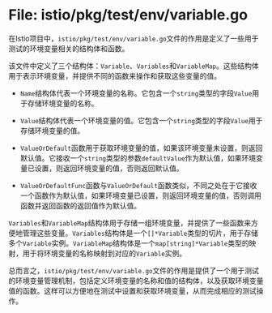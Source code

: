 # File: istio/pkg/test/env/variable.go

在Istio项目中，`istio/pkg/test/env/variable.go`文件的作用是定义了一些用于测试的环境变量相关的结构体和函数。

该文件中定义了三个结构体：`Variable`、`Variables`和`VariableMap`。这些结构体用于表示环境变量，并提供不同的函数来操作和获取这些变量的值。

- `Name`结构体代表一个环境变量的名称。它包含一个`string`类型的字段`Value`用于存储环境变量的名称。

- `Value`结构体代表一个环境变量的值。它包含一个`string`类型的字段`Value`用于存储环境变量的值。

- `ValueOrDefault`函数用于获取环境变量的值，如果该环境变量未设置，则返回默认值。它接收一个`string`类型的参数`defaultValue`作为默认值，如果环境变量已设置，则返回环境变量的值，否则返回默认值。

- `ValueOrDefaultFunc`函数与`ValueOrDefault`函数类似，不同之处在于它接收一个函数作为默认值，如果环境变量已设置，则返回环境变量的值，否则调用函数并返回函数的返回值作为默认值。

`Variables`和`VariableMap`结构体用于存储一组环境变量，并提供了一些函数来方便地管理这些变量。`Variables`结构体是一个`[]*Variable`类型的切片，用于存储多个`Variable`实例。`VariableMap`结构体是一个`map[string]*Variable`类型的映射，用于将环境变量的名称映射到对应的`Variable`实例。

总而言之，`istio/pkg/test/env/variable.go`文件的作用是提供了一个用于测试的环境变量管理机制，包括定义环境变量的名称和值的结构体，以及获取环境变量值的函数。这样可以方便地在测试中设置和获取环境变量，从而完成相应的测试操作。

